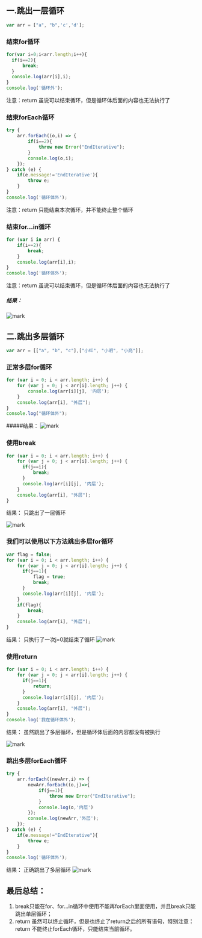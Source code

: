 ## 一.跳出一层循环
```js
var arr = ["a", "b",'c','d'];
```
### 结束for循环
```js
for(var i=0;i<arr.length;i++){
  if(i==2){
      break;
  }
  console.log(arr[i],i);
}
console.log('循环外');
```
注意：return 虽说可以结束循环，但是循环体后面的内容也无法执行了

### 结束forEach循环
```js
try {
    arr.forEach((o,i) => {
        if(i==2){
            throw new Error("EndIterative");
        }
        console.log(o,i);
    });
} catch (e) {
    if(e.message!='EndIterative'){
        throw e;
    }
}
console.log('循环体外');
```

<!--more-->

注意：return 只能结束本次循环，并不能终止整个循环

### 结束for...in循环
```js
for (var i in arr) {
    if(i==2){
        break;
    }
    console.log(arr[i],i);
}
console.log('循环体外');
```
注意：return 虽说可以结束循环，但是循环体后面的内容也无法执行了

##### 结果：
![mark](https://www.cwsoy.com/essay/201807311448_240.png)

## 二.跳出多层循环
```js
var arr = [["a", "b", "c"],["小红", "小明", "小亮"]];
```
### 正常多层for循环
```js
for (var i = 0; i < arr.length; i++) {
    for (var j = 0; j < arr[i].length; j++) {
        console.log(arr[i][j], '内层');
    }
    console.log(arr[i], "外层");
}
console.log("循环体外");
```
#####结果：
![mark](https://www.cwsoy.com/essay/201808010918_525.png)

### 使用break
```js
for (var i = 0; i < arr.length; i++) {
    for (var j = 0; j < arr[i].length; j++) {
      if(j==i){
          break;
      }
      console.log(arr[i][j], '内层');
    }
    console.log(arr[i], "外层");
}
```
结果： 只跳出了一层循环

![mark](https://www.cwsoy.com/essay/201807311606_181.png)

### 我们可以使用以下方法跳出多层for循环
```js
var flag = false;
for (var i = 0; i < arr.length; i++) {
    for (var j = 0; j < arr[i].length; j++) {
      if(j==1){
          flag = true;
          break;
      }
      console.log(arr[i][j], '内层');
    }
    if(flag){
        break;
    }
    console.log(arr[i], "外层");
}
```
结果： 只执行了一次j=0就结束了循环
![mark](https://www.cwsoy.com/essay/201808010928_686.png)

### 使用return
```js
for (var i = 0; i < arr.length; i++) {
    for (var j = 0; j < arr[i].length; j++) {
      if(j==1){
          return;
      }
      console.log(arr[i][j], '内层');
    }
    console.log(arr[i], "外层");
}
console.log('我在循环体外');
```
结果： 虽然跳出了多层循环，但是循环体后面的内容都没有被执行

![mark](https://www.cwsoy.com/essay/201807311646_81.png)

### 跳出多层forEach循环
```js
try {
    arr.forEach((newArr,i) => {
        newArr.forEach((o,j)=>{
            if(j==1){
                throw new Error("EndIterative");
            }
            console.log(o,'内层')
        });
        console.log(newArr,'外层');
    });
} catch (e) {
    if(e.message!="EndIterative"){
        throw e;
    }
}
console.log('循环体外');
```
结果： 正确跳出了多层循环
![mark](https://www.cwsoy.com/essay/201808010928_686.png)

## 最后总结：
1. break只能在for、for...in循环中使用不能再forEach里面使用，并且break只能跳出单层循环；
2. return 虽然可以终止循环，但是也终止了return之后的所有语句，特别注意：return 不能终止forEach循环，只能结束当前循环。

